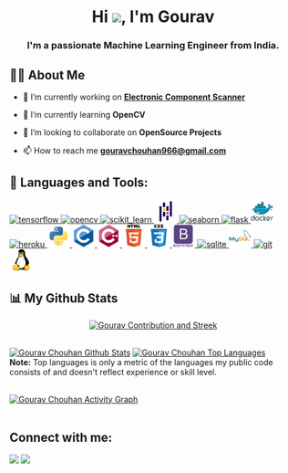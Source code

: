 <h1 align="center">Hi <img src="https://raw.githubusercontent.com/MartinHeinz/MartinHeinz/master/wave.gif" width="30px">, I'm Gourav</h1>
<h3 align="center">I'm a passionate Machine Learning Engineer from India.</h3>


## 🙋‍♂️ About Me

- 🔭 I’m currently working on **[Electronic Component Scanner](https://github.com/g0urav-hustler/Electronic-Component-Scanner/tree/master)**

- 🌱 I’m currently learning **OpenCV**

- 👯 I’m looking to collaborate on **OpenSource Projects**

- 📫 How to reach me **gouravchouhan966@gmail.com**


## 🚀 Languages and Tools:
<p align="left">
<a href="https://www.tensorflow.org" target="_blank" rel="noreferrer"> <img src="https://www.vectorlogo.zone/logos/tensorflow/tensorflow-icon.svg" alt="tensorflow" width="40" height="40"/> </a>
<a href="https://opencv.org/" target="_blank" rel="noreferrer"> <img src="https://www.vectorlogo.zone/logos/opencv/opencv-icon.svg" alt="opencv" width="40" height="40"/> </a> 
<a href="https://scikit-learn.org/" target="_blank" rel="noreferrer"> <img src="https://upload.wikimedia.org/wikipedia/commons/0/05/Scikit_learn_logo_small.svg" alt="scikit_learn" width="40" height="40"/> </a>
<a href="https://pandas.pydata.org/" target="_blank" rel="noreferrer"> <img src="https://raw.githubusercontent.com/devicons/devicon/2ae2a900d2f041da66e950e4d48052658d850630/icons/pandas/pandas-original.svg" alt="pandas" width="40" height="40"/> </a>
<a href="https://seaborn.pydata.org/" target="_blank" rel="noreferrer"> <img src="https://seaborn.pydata.org/_images/logo-mark-lightbg.svg" alt="seaborn" width="40" height="40"/> </a>
<a href="https://flask.palletsprojects.com/" target="_blank" rel="noreferrer"> <img src="https://www.vectorlogo.zone/logos/pocoo_flask/pocoo_flask-icon.svg" alt="flask" width="40" height="40"/> </a>
<a href="https://www.docker.com/" target="_blank" rel="noreferrer"> <img src="https://raw.githubusercontent.com/devicons/devicon/master/icons/docker/docker-original-wordmark.svg" alt="docker" width="40" height="40"/> </a>
<a href="https://heroku.com" target="_blank" rel="noreferrer"> <img src="https://www.vectorlogo.zone/logos/heroku/heroku-icon.svg" alt="heroku" width="40" height="40"/> </a>
<a href="https://www.python.org" target="_blank" rel="noreferrer"> <img src="https://raw.githubusercontent.com/devicons/devicon/master/icons/python/python-original.svg" alt="python" width="40" height="40"/> </a>
<a href="https://www.cprogramming.com/" target="_blank" rel="noreferrer"> <img src="https://raw.githubusercontent.com/devicons/devicon/master/icons/c/c-original.svg" alt="c" width="40" height="40"/> </a> 
<a href="https://www.w3schools.com/cpp/" target="_blank" rel="noreferrer"> <img src="https://raw.githubusercontent.com/devicons/devicon/master/icons/cplusplus/cplusplus-original.svg" alt="cplusplus" width="40" height="40"/> </a>
<a href="https://www.w3.org/html/" target="_blank" rel="noreferrer"> <img src="https://raw.githubusercontent.com/devicons/devicon/master/icons/html5/html5-original-wordmark.svg" alt="html5" width="40" height="40"/> </a>
<a href="https://www.w3schools.com/css/" target="_blank" rel="noreferrer"> <img src="https://raw.githubusercontent.com/devicons/devicon/master/icons/css3/css3-original-wordmark.svg" alt="css3" width="40" height="40"/> </a>
<a href="https://getbootstrap.com" target="_blank" rel="noreferrer"> <img src="https://raw.githubusercontent.com/devicons/devicon/master/icons/bootstrap/bootstrap-plain-wordmark.svg" alt="bootstrap" width="40" height="40"/> </a>
<a href="https://www.sqlite.org/" target="_blank" rel="noreferrer"> <img src="https://www.vectorlogo.zone/logos/sqlite/sqlite-icon.svg" alt="sqlite" width="40" height="40"/> </a>
<a href="https://www.mysql.com/" target="_blank" rel="noreferrer"> <img src="https://raw.githubusercontent.com/devicons/devicon/master/icons/mysql/mysql-original-wordmark.svg" alt="mysql" width="40" height="40"/> </a>
<a href="https://git-scm.com/" target="_blank" rel="noreferrer"> <img src="https://www.vectorlogo.zone/logos/git-scm/git-scm-icon.svg" alt="git" width="40" height="40"/> </a>
<a href="https://www.linux.org/" target="_blank" rel="noreferrer"> <img src="https://raw.githubusercontent.com/devicons/devicon/master/icons/linux/linux-original.svg" alt="linux" width="40" height="40"/> </a>
</p>

## 📊 My Github Stats
 <p align="center">
    <a href="https://github.com/g0urav-hustler/github-readme-streak-stats">
        <img title="🔥 Get streak stats for your profile at git.io/streak-stats" alt="Gourav Contribution and Streek" src="https://github-readme-streak-stats.herokuapp.com/?user=g0urav-hustler&theme=black-ice&hide_border=true&stroke=0000&background=060A0CD0"/>
    </a>
</p> 
  <br/>
    <a href="https://github.com/g0urav-hustler/github-readme-stats"><img alt="Gourav Chouhan Github Stats" src="https://github-readme-stats.vercel.app/api?username=g0urav-hustler&show_icons=true&count_private=true&theme=react&hide_border=true&bg_color=0D1117" /></a>
<a href="https://github.com/g0urav-hustler/github-readme-stats"><img alt="Gourav Chouhan Top Languages" src="https://github-readme-stats.vercel.app/api/top-langs/?username=g0urav-hustler&langs_count=8&count_private=true&layout=compact&theme=react&hide_border=true&bg_color=0D1117" /></a>
  <br/>
  <b>Note:</b> Top languages is only a metric of the languages my public code consists of and doesn't reflect experience or skill level.

<br/>
<br/>

<a href="https://github.com/g0urav-hustler/github-readme-activity-graph"><img alt="Gourav Chouhan Activity Graph" src="https://activity-graph.herokuapp.com/graph?username=g0urav-hustler&bg_color=0D1117&color=5BCDEC&line=5BCDEC&point=FFFFFF&hide_border=true" /></a>
<br/>
<br/>

## Connect with me:
<p align="left">
<a href = "https://www.linkedin.com/in/gourav-chouhan-3b357a202/"><img src="https://img.icons8.com/fluent/48/000000/linkedin.png"/></a>
<a href = "https://www.instagram.com/g0urav_hustler/"><img src="https://img.icons8.com/fluent/48/000000/instagram-new.png"/></a>
</p>

<!-- ## ❤ Views and Followers
<a href="https://github.com/g0urav-hustler/github-profile-views-counter">
    <img src="https://komarev.com/ghpvc/?username=g0urav-hustler">
</a>
<a href="https://github.com/g0urav-hustler?tab=followers"><img src="https://img.shields.io/github/followers/g0urav-hustler?label=Followers&style=social" alt="GitHub Badge"></a> -->
